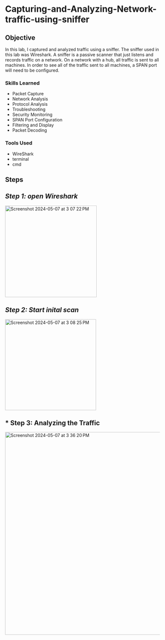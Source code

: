 # Capturing-and-Analyzing-Network-traffic-using-sniffer

## Objective

In this lab, I captured and analyzed traffic using a sniffer. The sniffer used in this lab was Wireshark. A sniffer is a passive scanner that just listens and records traffic on a network.  On a network with a hub, all traffic is sent to all machines. In order to see all of the traffic sent to all machines, a SPAN port will need to be configured.

### Skills Learned


- Packet Capture
- Network Analysis
- Protocol Analysis
- Troubleshooting
- Security Monitoring
- SPAN Port Configuration
- Filtering and Display
- Packet Decoding

### Tools Used


- WireShark
- terminal
- cmd 

## Steps

## *Step 1: open Wireshark*

<img width="298" alt="Screenshot 2024-05-07 at 3 07 22 PM" src="https://github.com/MiguelFloresA/test-lab/assets/169204701/41aec46a-a35d-481b-a096-0e26efb46969">

## *Step 2: Start inital scan*

<img width="296" alt="Screenshot 2024-05-07 at 3 08 25 PM" src="https://github.com/MiguelFloresA/test-lab/assets/169204701/9030db90-7e36-4e99-8014-f20005173462">

## * Step 3: Analyzing the Traffic

<img width="660" alt="Screenshot 2024-05-07 at 3 36 20 PM" src="https://github.com/MiguelFloresA/Capturing-and-Analyzing-Network-traffic-using-sniffer/assets/169204701/dd66521e-022c-492d-aeef-45fde87fd2c7">




